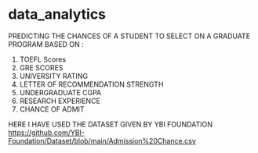 # data_analytics

PREDICTING THE CHANCES OF A STUDENT TO SELECT ON A GRADUATE PROGRAM
BASED ON :

1.	TOEFL Scores
2.	GRE SCORES
3.	UNIVERSITY RATING 
4.	LETTER OF RECOMMENDATION STRENGTH
5.	UNDERGRADUATE CGPA 
6.	RESEARCH EXPERIENCE
7.	CHANCE OF ADMIT


HERE I HAVE  USED THE DATASET GIVEN BY YBI FOUNDATION 
https://github.com/YBI-Foundation/Dataset/blob/main/Admission%20Chance.csv
